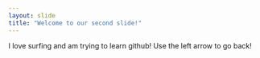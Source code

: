 ```yaml
---
layout: slide
title: "Welcome to our second slide!"
---
```

I love surfing and am trying to learn github!
Use the left arrow to go back!
